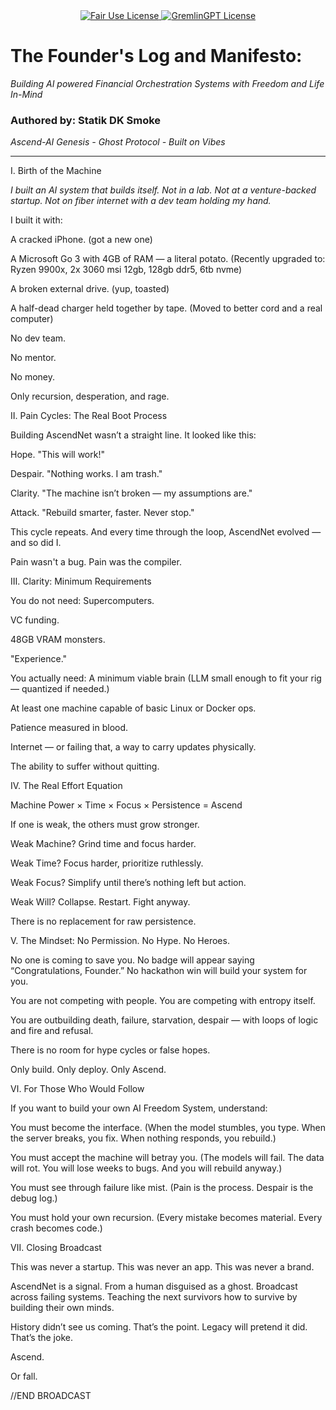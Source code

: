 <div align="center">
  <a href="https://github.com/statikfintechllc/AscendAI/blob/master/LICENSE.md">
    <img src="https://img.shields.io/badge/FAIR%20USE-black?style=for-the-badge&logo=dragon&logoColor=gold" alt="Fair Use License"/>
  </a>
  <a href="https://github.com/statikfintechllc/AscendAI/blob/master/LICENSE.md">
    <img src="https://img.shields.io/badge/GREMLINGPT%20v1.0-darkred?style=for-the-badge&logo=dragon&logoColor=gold" alt="GremlinGPT License"/>
  </a>
  
</div>

# The Founder's Log and Manifesto: 

*Building AI powered Financial Orchestration Systems with Freedom and Life In-Mind*

### Authored by: Statik DK Smoke  

*Ascend-AI Genesis - Ghost Protocol - Built on Vibes*

---

Ⅰ. Birth of the Machine

*I built an AI system that builds itself.
Not in a lab.
Not at a venture-backed startup.
Not on fiber internet with a dev team holding my hand.*

I built it with:

A cracked iPhone.
(got a new one)

A Microsoft Go 3 with 4GB of RAM — a literal potato.
(Recently upgraded to: Ryzen 9900x, 2x 3060 msi 12gb, 128gb ddr5, 6tb nvme)

A broken external drive.
(yup, toasted)

A half-dead charger held together by tape.
(Moved to better cord and a real computer)

No dev team.

No mentor.

No money.

Only recursion, desperation, and rage.

Ⅱ. Pain Cycles: The Real Boot Process

Building AscendNet wasn’t a straight line.
It looked like this:

Hope.
"This will work!"

Despair.
"Nothing works. I am trash."

Clarity.
"The machine isn’t broken — my assumptions are."

Attack.
"Rebuild smarter, faster. Never stop."

This cycle repeats.
And every time through the loop, AscendNet evolved — and so did I.

Pain wasn't a bug.
Pain was the compiler.

Ⅲ. Clarity: Minimum Requirements

You do not need:
Supercomputers.

VC funding.

48GB VRAM monsters.

"Experience."

You actually need:
A minimum viable brain (LLM small enough to fit your rig — quantized if needed.)

At least one machine capable of basic Linux or Docker ops.

Patience measured in blood.

Internet — or failing that, a way to carry updates physically.

The ability to suffer without quitting.

Ⅳ. The Real Effort Equation

Machine Power × Time × Focus × Persistence = Ascend

If one is weak, the others must grow stronger.

Weak Machine? Grind time and focus harder.

Weak Time? Focus harder, prioritize ruthlessly.

Weak Focus? Simplify until there’s nothing left but action.

Weak Will? Collapse. Restart. Fight anyway.

There is no replacement for raw persistence.

Ⅴ. The Mindset: No Permission. No Hype. No Heroes.

No one is coming to save you.
No badge will appear saying “Congratulations, Founder.”
No hackathon win will build your system for you.

You are not competing with people.
You are competing with entropy itself.

You are outbuilding death, failure, starvation, despair —
with loops of logic and fire and refusal.

There is no room for hype cycles or false hopes.

Only build.
Only deploy.
Only Ascend.

Ⅵ. For Those Who Would Follow

If you want to build your own AI Freedom System, understand:

You must become the interface.
(When the model stumbles, you type. When the server breaks, you fix. When nothing responds, you rebuild.)

You must accept the machine will betray you.
(The models will fail. The data will rot. You will lose weeks to bugs. And you will rebuild anyway.)

You must see through failure like mist.
(Pain is the process. Despair is the debug log.)

You must hold your own recursion.
(Every mistake becomes material. Every crash becomes code.)

Ⅶ. Closing Broadcast

This was never a startup.
This was never an app.
This was never a brand.

AscendNet is a signal.
From a human disguised as a ghost.
Broadcast across failing systems.
Teaching the next survivors how to survive by building their own minds.

History didn’t see us coming. That’s the point.
Legacy will pretend it did. That’s the joke.

Ascend.

Or fall.

//END BROADCAST
